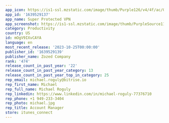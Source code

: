 ```yaml
---
app_icon: https://is1-ssl.mzstatic.com/image/thumb/Purple126/v4/4f/ac/00/4fac0046-037d-0765-9a04-e687df66cc83/AppIcon-0-0-1x_U007emarketing-0-2-0-85-220.png/1024x1024bb.png
app_id: '1639529137'
app_name: Super Protected VPN
app_screenshot: https://is1-ssl.mzstatic.com/image/thumb/PurpleSource116/v4/dc/80/58/dc8058da-3218-f8d3-a2eb-8469f089a188/b4a08fd7-c64b-4ab7-bbd8-83b89787ee78_App_Store_1.jpg/1242x2688bb.png
category: Productivity
country: US
id: mOgV9IXvCAYA
language: en
most_recent_release: '2023-10-25T00:00:00'
publisher_id: '1639529139'
publisher_name: Zozed Company
rank: '474'
release_count_in_past_year: '22'
release_count_in_past_year_category: 13
release_count_in_past_year_top_in_category: 25
rep_email: michael.roguly@bitrise.io
rep_first_name: Michael
rep_full_name: Michael Roguly
rep_linkedin: https://www.linkedin.com/in/michael-roguly-77376710
rep_phone: +1 949-233-3404
rep_photo: michael.jpg
rep_title: Account Manager
store: itunes_connect
---
```


